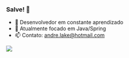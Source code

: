 ### Salve! 👋


- 🔭 Desenvolvedor em constante aprendizado
- 🌱 Atualmente focado em Java/Spring
- 📫 Contato: andre.lake@hotmail.com



<div> 
  <a href="https://www.linkedin.com/in/andre-lake-lago/" target="_blank"><img src="https://img.shields.io/badge/-LinkedIn-%230077B5?style=for-the-badge&logo=linkedin&logoColor=white" target="_blank">
</div>
